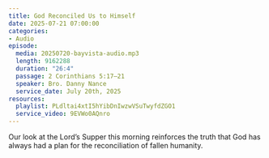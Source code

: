 ```yaml
---
title: God Reconciled Us to Himself
date: 2025-07-21 07:00:00
categories:
- Audio
episode:
  media: 20250720-bayvista-audio.mp3
  length: 9162288
  duration: "26:4"
  passage: 2 Corinthians 5:17–21
  speaker: Bro. Danny Nance
  service_date: July 20th, 2025
resources:
  playlist: PLdltai4xtI5hYibDnIwzwVSuTwyfdZGO1
  service_video: 9EVWo0AQnro
---
```

Our look at the Lord’s Supper this morning reinforces the truth that God has always had a
plan for the reconciliation of fallen humanity.
